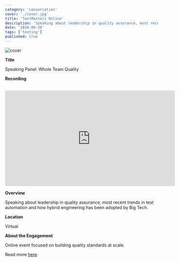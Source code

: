 ```yaml
---
category: 'conversation'
cover: './cover.jpg'
title: 'TestMasters Online'
description: 'Speaking about leadership in quality assurance, most recent trends in test automation and how hybrid engineering has been adopted by Big Tech.'
date: '2018-09-20'
tags: ['testing']
published: true
---
```

![cover](./cover.jpg)

**Title**

Speaking Panel: Whole Team Quality

**Recording**

<br>

<iframe width="560" height="315" src="https://www.youtube.com/embed/GKu2WHsOarc?start=218" title="YouTube video player" frameborder="0" allow="accelerometer; autoplay; clipboard-write; encrypted-media; gyroscope; picture-in-picture" allowfullscreen></iframe>

<br>

**Overview**

Speaking about leadership in quality assurance, most recent trends in test automation and how hybrid engineering has been adopted by Big Tech.

**Location**

Virtual

**About the Engagement**

Online event focused on building quality standards at scale.

Read more [here](https://dvinnik.dev/events/2018/testmasters-online).